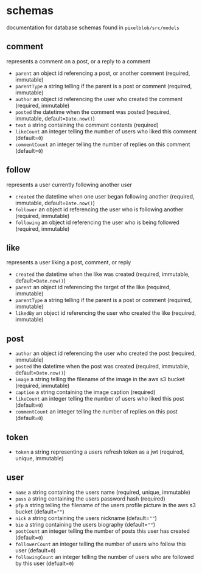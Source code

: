 # schemas
documentation for database schemas found in `pixelblob/src/models`


## comment
represents a comment on a post, or a reply to a comment
- `parent` an object id referencing a post, or another comment (required, immutable)
- `parentType` a string telling if the parent is a post or comment (required, immutable)
- `author` an object id referencing the user who created the comment (required, immutable)
- `posted` the datetime when the comment was posted (required, immutable, default=`Date.now()`)
- `text` a string containing the comment contents (required)
- `likeCount` an integer telling the number of users who liked this comment (default=`0`)
- `commentCount` an integer telling the number of replies on this comment (default=`0`)


## follow
represents a user currently following another user
- `created` the datetime when one user began following another (required, immutable, default=`Date.now()`)
- `follower` an object id referencing the user who is following another (required, immutable)
- `following` an object id referencing the user who is being followed (required, immutable)


## like
represents a user liking a post, comment, or reply
- `created` the datetime when the like was created (required, immutable, default=`Date.now()`)
- `parent` an object id referencing the target of the like (required, immutable)
- `parentType` a string telling if the parent is a post or comment (required, immutable)
- `likedBy` an object id referencing the user who created the like (required, immutable)


## post
- `author` an object id referencing the user who created the post (required, immutable)
- `posted` the datetime when the post was created (required, immutable, default=`Date.now()`)
- `image` a string telling the filename of the image in the aws s3 bucket (required, immutable)
- `caption` a string containing the image caption (required)
- `likeCount` an integer telling the number of users who liked this post (default=`0`)
- `commentCount` an integer telling the number of replies on this post (default=`0`)


## token
- `token` a string representing a users refresh token as a jwt (required, unique, immutable)


## user
- `name` a string containing the users name (required, unique, immutable)
- `pass` a string containing the users password hash (required)
- `pfp` a string telling the filename of the users profile picture in the aws s3 bucket (default=`""`)
- `nick` a string containing the users nickname (default=`""`)
- `bio` a string containing the users biography (default=`""`)
- `postCount` an integer telling the number of posts this user has created (default=`0`)
- `followerCount` an integer telling the number of users who follow this user (default=`0`)
- `followingCount` an integer telling the number of users who are followed by this user (defualt=`0`)
